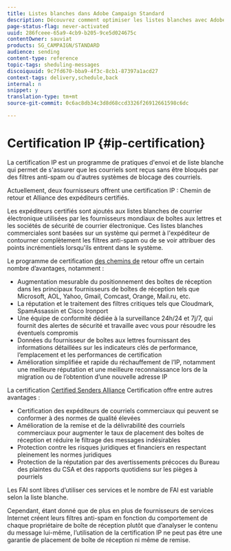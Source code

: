 ```yaml
---
title: Listes blanches dans Adobe Campaign Standard
description: Découvrez comment optimiser les listes blanches avec Adobe Campaign Standard.
page-status-flag: never-activated
uuid: 286fceee-65a9-4cb9-b205-9ce5d024675c
contentOwner: sauviat
products: SG_CAMPAIGN/STANDARD
audience: sending
content-type: reference
topic-tags: sheduling-messages
discoiquuid: 9c7fd670-bba9-4f3c-8cb1-87397a1acd27
context-tags: delivery,schedule,back
internal: n
snippet: y
translation-type: tm+mt
source-git-commit: 0c6ac8db34c3d8d68ccd3326f26912661598c6dc

---
```



# Certification IP {#ip-certification}

La certification IP est un programme de pratiques d&#39;envoi et de liste blanche qui permet de s&#39;assurer que les courriels sont reçus sans être bloqués par des filtres anti-spam ou d&#39;autres systèmes de blocage des courriels.

Actuellement, deux fournisseurs offrent une certification IP : Chemin de retour et Alliance des expéditeurs certifiés.

Les expéditeurs certifiés sont ajoutés aux listes blanches de courrier électronique utilisées par les fournisseurs mondiaux de boîtes aux lettres et les sociétés de sécurité de courrier électronique. Ces listes blanches commerciales sont basées sur un système qui permet à l&#39;expéditeur de contourner complètement les filtres anti-spam ou de se voir attribuer des points incrémentiels lorsqu&#39;ils entrent dans le système.

Le programme de certification [des chemins de](https://www.validity.com/products/returnpath/certification/) retour offre un certain nombre d’avantages, notamment :
* Augmentation mesurable du positionnement des boîtes de réception dans les principaux fournisseurs de boîtes de réception tels que Microsoft, AOL, Yahoo, Gmail, Comcast, Orange, Mail.ru, etc.
* La réputation et le traitement des filtres critiques tels que Cloudmark, SpamAssassin et Cisco Ironport
* Une équipe de conformité dédiée à la surveillance 24h/24 et 7j/7, qui fournit des alertes de sécurité et travaille avec vous pour résoudre les éventuels compromis
* Données du fournisseur de boîtes aux lettres fournissant des informations détaillées sur les indicateurs clés de performance, l’emplacement et les performances de certification
* Amélioration simplifiée et rapide du réchauffement de l’IP, notamment une meilleure réputation et une meilleure reconnaissance lors de la migration ou de l’obtention d’une nouvelle adresse IP

La certification [Certified Senders Alliance](https://certified-senders.org/certification-process/) Certification offre entre autres avantages :
* Certification des expéditeurs de courriels commerciaux qui peuvent se conformer à des normes de qualité élevées
* Amélioration de la remise et de la délivrabilité des courriels commerciaux pour augmenter le taux de placement des boîtes de réception et réduire le filtrage des messages indésirables
* Protection contre les risques juridiques et financiers en respectant pleinement les normes juridiques
* Protection de la réputation par des avertissements précoces du Bureau des plaintes du CSA et des rapports quotidiens sur les pièges à pourriels

Les FAI sont libres d’utiliser ces services et le nombre de FAI est variable selon la liste blanche.

Cependant, étant donné que de plus en plus de fournisseurs de services Internet créent leurs filtres anti-spam en fonction du comportement de chaque propriétaire de boîte de réception plutôt que d’analyser le contenu du message lui-même, l’utilisation de la certification IP ne peut pas être une garantie de placement de boîte de réception ni même de remise.
